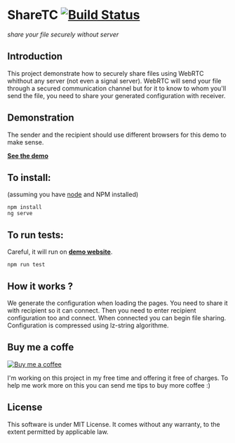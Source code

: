 # ShareTC [![Build Status](https://travis-ci.org/FlyersWeb/sharetc.svg?branch=master)](https://travis-ci.org/FlyersWeb/sharetc)

*share your file securely without server*

## Introduction

This project demonstrate how to securely share files using WebRTC whithout any server (not even a signal server). WebRTC will send your file through a secured communication channel but for it to know to whom you'll send the file, you need to share your generated configuration with receiver.

## Demonstration

The sender and the recipient should use different browsers for this demo to make sense.

**[See the demo](https://flyersweb.github.io/sharetc)**

## To install:

(assuming you have [node](http://nodejs.org/) and NPM installed)

```
npm install
ng serve
```

## To run tests:

Careful, it will run on **[demo website](https://flyersweb.github.io/sharetc)**.

```
npm run test
```

## How it works ?

We generate the configuration when loading the pages. You need to share it with recipient so it can connect. Then you need to enter recipient configuration too and connect. When connected you can begin file sharing. Configuration is compressed using lz-string algorithme.

## Buy me a coffe

[![Buy me a coffee](https://raw.githubusercontent.com/FlyersWeb/sharetc/master/buy-me-a-coffee.png)](https://paypal.me/nac1dbois)

I'm working on this project in my free time and offering it free of charges. To help me work more on this you can send me tips to buy more coffee :)

## License

This software is under MIT License. It comes without any warranty, to the extent permitted by applicable law.


